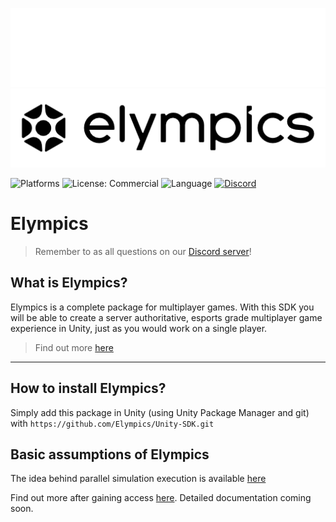 ![Elympics](Documentation~/images/logo-light.png#gh-dark-mode-only)
![Elympics](Documentation~/images/logo-dark.png#gh-light-mode-only)

![Platforms](https://img.shields.io/badge/Platform-Unity-black.svg?logo=unity&style=flat)
![License: Commercial](https://img.shields.io/badge/License-Commercial-white.svg?style=flat)
![Language](https://img.shields.io/badge/Language-CSharp-239120.svg?logo=csharp&style=flat)
[![Discord](https://img.shields.io/badge/Discord-Elympics-white?logo=Discord&style=flat)](https://discord.gg/nauhjjcg)

# Elympics

> Remember to as all questions on our [Discord server](https://discord.gg/nauhjjcg)!

## What is Elympics?

Elympics is a complete package for multiplayer games. With this SDK you will be able to create a server authoritative, esports grade multiplayer game experience in Unity, just as you would work on a single player.

> Find out more [here](https://elympics.cc/)

---

## How to install Elympics?

Simply add this package in Unity (using Unity Package Manager and git) with `https://github.com/Elympics/Unity-SDK.git`

## Basic assumptions of Elympics

The idea behind parallel simulation execution is available [here](https://elympics.medium.com/elympics-multiplayer-services-how-it-works-3205bff2b2ff)

Find out more after gaining access [here](https://docs.google.com/document/d/1_RbW-ruPsodZZ6U-41gu1oAPLYZFUDEtv89t8KRRziE/edit#). Detailed documentation coming soon.

